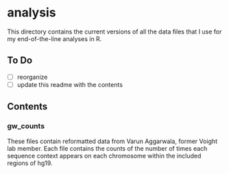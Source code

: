 # analysis

This directory contains the current versions of all the data files that I use for my end-of-the-line analyses in R.

## To Do

- [ ] reorganize
- [ ] update this readme with the contents

## Contents

### gw_counts

These files contain reformatted data from Varun Aggarwala, former Voight lab member. Each file contains the counts of the number of times each sequence context appears on each chromosome within the included regions of hg19.
